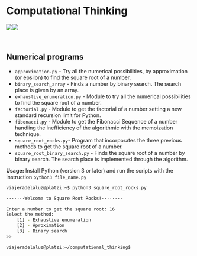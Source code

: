 # Computational Thinking

![](https://img.shields.io/badge/Python-FFD43B?style=for-the-badge&logo=python&logoColor=blue)![](https://img.shields.io/badge/GNU%20Bash-4EAA25?style=for-the-badge&logo=GNU%20Bash&logoColor=white)

<br>

## Numerical programs

- `approximation.py` - Try all the numerical possibilities, by approximation (or epsilon) to find the square root of a number.
- `binary_search_array` - Finds a number by binary search. The search place is given by an array.
- `exhaustive_enumeration.py` - Module to try all the numerical possibilities to find the square root of a number.
- `factorial.py` - Module to get the factorial of a number setting a new standard recursion limit for Python.
- `fibonacci.py` - Module to get the Fibonacci Sequence of a number handling the inefficiency of the algorithmic with the memoization technique.
- `square_root_rocks.py`- Program that incorporates the three previous methods to get the square root of a number.
- `square_root_binary_search.py` - Finds the square root of a number by binary search. The search place is implemented through the algorithm.

**Usage:** Install Python (version 3 or later) and run the scripts with the instruction `python3 file_name.py`

```bash
viajeradelaluz@platzi:~$ python3 square_root_rocks.py

·······Welcome to Square Root Rocks!········

Enter a number to get the square root: 16
Select the method:
    [1] - Exhaustive enumeration
    [2] - Aproximation
    [3] - Binary search
>> 

viajeradelaluz@platzi:~/computational_thinking$
```
